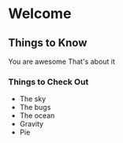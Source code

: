 # Welcome

## Things to Know

You are awesome
That's about it

### Things to Check Out

- The sky
- The bugs
- The ocean
- Gravity
- Pie
